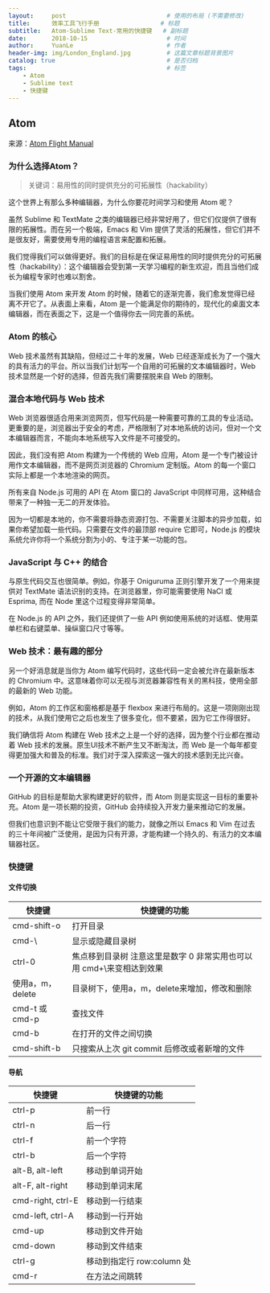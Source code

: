 ```yaml
---
layout:     post                            # 使用的布局 (不需要修改)
title:      效率工具飞行手册                 # 标题
subtitle:   Atom-Sublime Text-常用的快捷键   # 副标题
date:       2018-10-15                      # 时间
author:     YuanLe                          # 作者
header-img: img/London_England.jpg          # 这篇文章标题背景图片
catalog: true                               # 是否归档
tags:                                       # 标签
    - Atom
    - Sublime text
    - 快捷键
---
```



## Atom

来源：[Atom Flight Manual](https://github.com/atom-china/manual)

### 为什么选择Atom？

>关键词：易用性的同时提供充分的可拓展性（hackability）

这个世界上有那么多种编辑器，为什么你要花时间学习和使用 Atom 呢？

虽然 Sublime 和 TextMate 之类的编辑器已经非常好用了，但它们仅提供了很有限的拓展性。而在另一个极端，Emacs 和 Vim 提供了灵活的拓展性，但它们并不是很友好，需要使用专用的编程语言来配置和拓展。

我们觉得我们可以做得更好。我们的目标是在保证易用性的同时提供充分的可拓展性（hackability）：这个编辑器会受到第一天学习编程的新生欢迎，而且当他们成长为编程专家时也难以割舍。

当我们使用 Atom 来开发 Atom 的时候，随着它的逐渐完善，我们愈发觉得已经离不开它了。从表面上来看，Atom 是一个能满足你的期待的，现代化的桌面文本编辑器，而在表面之下，这是一个值得你去一同完善的系统。

### Atom 的核心

Web 技术虽然有其缺陷，但经过二十年的发展，Web 已经逐渐成长为了一个强大的具有活力的平台。所以当我们计划写一个自用的可拓展的文本编辑器时，Web 技术显然是一个好的选择，但首先我们需要摆脱来自 Web 的限制。

### 混合本地代码与 Web 技术

Web 浏览器很适合用来浏览网页，但写代码是一种需要可靠的工具的专业活动。更重要的是，浏览器出于安全的考虑，严格限制了对本地系统的访问，但对一个文本编辑器而言，不能向本地系统写入文件是不可接受的。

因此，我们没有把 Atom 构建为一个传统的 Web 应用，Atom 是一个专门被设计用作文本编辑器，而不是网页浏览器的 Chromium 定制版。Atom 的每一个窗口实际上都是一个本地渲染的网页。

所有来自 Node.js 可用的 API 在 Atom 窗口的 JavaScript 中同样可用，这种结合带来了一种独一无二的开发体验。

因为一切都是本地的，你不需要将静态资源打包、不需要关注脚本的异步加载，如果你希望加载一些代码。只需要在文件的最顶部 require 它即可，Node.js 的模块系统允许你将一个系统分割为小的、专注于某一功能的包。

### JavaScript 与 C++ 的结合

与原生代码交互也很简单。例如，你基于 Oniguruma 正则引擎开发了一个用来提供对 TextMate 语法识别的支持。在浏览器里，你可能需要使用 NaCl 或 Esprima, 而在 Node 里这个过程变得非常简单。

在 Node.js 的 API 之外，我们还提供了一些 API 例如使用系统的对话框、使用菜单栏和右键菜单、操纵窗口尺寸等等。

### Web 技术：最有趣的部分

另一个好消息就是当你为 Atom 编写代码时，这些代码一定会被允许在最新版本的 Chromium 中。这意味着你可以无视与浏览器兼容性有关的黑科技，使用全部的最新的 Web 功能。

例如，Atom 的工作区和窗格都是基于 flexbox 来进行布局的。这是一项刚刚出现的技术，从我们使用它之后也发生了很多变化，但不要紧，因为它工作得很好。

我们确信将 Atom 构建在 Web 技术之上是一个好的选择，因为整个行业都在推动着 Web 技术的发展。原生UI技术不断产生又不断淘汰，而 Web 是一个每年都变得更加强大和普及的标准。我们对于深入探索这一强大的技术感到无比兴奋。

### 一个开源的文本编辑器

GitHub 的目标是帮助大家构建更好的软件，而 Atom 则是实现这一目标的重要补充。Atom 是一项长期的投资，GitHub 会持续投入开发力量来推动它的发展。

但我们也意识到不能让它受限于我们的能力，就像之所以 Emacs 和 Vim 在过去的三十年间被广泛使用，是因为只有开源，才能构建一个持久的、有活力的文本编辑器社区。

### 快捷键

#### 文件切换

| 快捷键 | 快捷键的功能 |
| ------ | ------ |
| cmd-shift-o | 打开目录 |
| cmd-\ | 显示或隐藏目录树 |
| ctrl-0 | 	焦点移到目录树 注意这里是数字 0 非常实用也可以用 cmd+\来变相达到效果 |
| 使用a，m，delete | 	目录树下，使用a，m，delete来增加，修改和删除 |
| cmd-t 或 cmd-p | 查找文件 |
| cmd-b | 在打开的文件之间切换 |
| cmd-shift-b | 只搜索从上次 git commit 后修改或者新增的文件 |

#### 导航

| 快捷键 | 快捷键的功能 |
| ------ | ------ |
| ctrl-p | 前一行 |
| ctrl-n | 后一行 |
| ctrl-f | 前一个字符 |
| ctrl-b | 后一个字符 |
| alt-B, alt-left |	移动到单词开始 |
| alt-F, alt-right |	移动到单词末尾 |
| cmd-right, ctrl-E	| 移动到一行结束 |
| cmd-left, ctrl-A	| 移动到一行开始 |
| cmd-up	| 移动到文件开始 |
| cmd-down	| 移动到文件结束 |
| ctrl-g	| 移动到指定行 row:column 处 |
| cmd-r	| 在方法之间跳转 |
